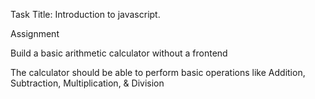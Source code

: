 Task Title: Introduction to javascript.

Assignment

Build a basic arithmetic calculator without a frontend

The calculator should be able to perform basic operations like Addition, Subtraction, Multiplication, & Division
